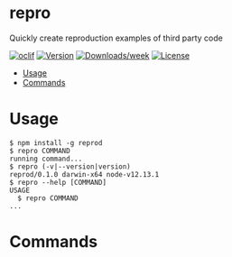 repro
=====

Quickly create reproduction examples of third party code

[![oclif](https://img.shields.io/badge/cli-oclif-brightgreen.svg)](https://oclif.io)
[![Version](https://img.shields.io/npm/v/repro.svg)](https://npmjs.org/package/repro)
[![Downloads/week](https://img.shields.io/npm/dw/repro.svg)](https://npmjs.org/package/repro)
[![License](https://img.shields.io/npm/l/repro.svg)](https://github.com/aequasi/repro/blob/master/package.json)



<!-- toc -->
* [Usage](#usage)
* [Commands](#commands)
<!-- tocstop -->
# Usage
<!-- usage -->
```sh-session
$ npm install -g reprod
$ repro COMMAND
running command...
$ repro (-v|--version|version)
reprod/0.1.0 darwin-x64 node-v12.13.1
$ repro --help [COMMAND]
USAGE
  $ repro COMMAND
...
```
<!-- usagestop -->
# Commands
<!-- commands -->

<!-- commandsstop -->
